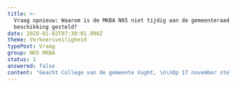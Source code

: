 ```yaml
---
title: >-
  Vraag opnieuw: Waarom is de MKBA N65 niet tijdig aan de gemeenteraad ter
  beschikking gesteld?
date: 2020-01-02T07:39:01.998Z
theme: Verkeersveiligheid
typePost: Vraag
group: N65 MKBA
status: 1
answered: false
content: "Geacht College van de gemeente Vught, \n\nOp 17 november stelden wij u de vraag 'Waarom is de MKBA N65 niet tijdig aan de gemeenteraad ter beschikking gesteld?’ Op 6 December ontvingen wij uw antwoord (kenmerk  RI/BE/Z19-218375/UIT/19-337601). \n\nNa uitvoerige bestudering van uw antwoorden, hebben wij vastgesteld dat onze vragen onvoldoende zijn beantwoord. U wekt de indruk een antwoord te geven, terwijl dat niet zo is. Dat beoordelen wij als onvoldoende. Om deze redenen wijzen wij uw antwoord af en stellen wij de vragen opnieuw. \n\n1. **Beschikbaar stellen van de definitieve versie van het negatieve MKBA advies aan relevante stakeholders.**\n\nIn uw antwoord herhaalt u verschillende malen dat de definitieve versie van het negatieve MKBA adviesrapport op 27 juni 2016 op de website van het ministerie is geplaatst. Het gaat om het volgende document:\n\nMIRT­ Verkenning N65 Vught – Haaren; Maatschappelijke kosten en baten van de onderzochte alternatieven Ministerie van Infrastructuur en Milieu, 1 juni 2016:\n\nDeel I: Vergelijking VKA N65 met MKBA N65 (Antea Group), juni 2016\n\nDeel II: MKBA N65 (RIGO), februari 2016\n\nDeel IIa: Second Opinion bij MKBA N65 (Kennisinstituut voor Mobiliteit), februari 2016\n\nHet plaatsen op een website is het toegankelijk maken van informatie voor het brede publiek. Dat is compleet anders dan het actief en tijdig ter beschikking stellen van het MKBA rapport in de zin van het toesturen/doen toekomen aan gemeenteraadsleden en andere relevante stakeholders zoals de bewoners van Vught.\n\nMet andere woorden, u hebt geen antwoord gegeven op de vraag wanneer en aan welke relevante stakeholders u het negatieve MKBA advies actief beschikbaar hebt gesteld.\n\nA.    Klopt het dat de conceptversie van het negatieve MKBA rapport over de reconstructie van de N65, al in de loop van 2015 in het bezit was van de verantwoordelijke wethouder? \n\nB.    Klopt het dat de definitieve versie van het negatieve MKBA rapport over de reconstructie van de N65, al in februari 2016 in het bezit was van de verantwoordelijke wethouder?\n\nC.   Klopt het dat de gemeenteraadsleden van Vught pas op zijn vroegst op 27 juni 2016 kennis hebben kunnen nemen via een website van dit negatieve MKBA adviesrapport over de reconstructie van de N65, dus ruim 5 maanden nádat het rapport definitief was?\n\nD.   Klopt het dat u de gemeenteraadsleden van Vught niet actief hebt  geïnformeerd over het MKBA rapport zodra dit gepubliceerd werd op de website van het Ministerie (d.d. 27 juni 2016)?\n\nE.    Klopt het dat u de bewoners van Vught niet actief hebt geïnformeerd over  het MKBA rapport zodra dit gepubliceerd werd op de website van het ministerie (d.d. 27 juni 2016),  bijvoorbeeld in het Klaverblad, via de gemeentelijke website of aan  bewonersgroepen?\n\n2. **Beschikbaar stellen van het MKBA advies vóór de beslissing over de reconstructie van de N65/voorkeursalternatief (VKA).**\n\nOp de raadsinformatieavond van 10 maart 2016 is de raad geïnformeerd over de laatste ontwikkelingen rond de reconstructie van de N65. Daarna volgde een raadsvergadering op 17 maart 2016.\n\nA.    Klopt het dat u de raadsleden op de raadsinformatieavond van 10 maart 2016, toen de reconstructie van de N65 expliciet aan de orde kwam, niet hebt geïnformeerd over het negatieve MKBA adviesrapport,  door het toe te sturen dan wel op een andere wijze actief ter beschikking te stellen?\n\nB.    Klopt het dat u de raadsleden vóór de raadsvergadering van 17 maart 2016 niet hebt geïnformeerd over het negatieve MKBA adviesrapport, door het toe te sturen dan wel op een andere wijze actief ter beschikking te stellen?\n\nOp 26 april 2016 heeft de fractie PvdA/GL vragen gesteld aan het college. Dat was naar aanleiding van een artikel op 25 april 2016 in het Brabants Dagblad met als kop ‘Vertrouwelijk rapport toont te weinig voordeel door nieuwe N65’. Daarin wordt gesproken over een geheim rapport (het MKBA), waaruit bleek dat de kosten-baten analyse negatief uitpakte en de beperkte baten vooral de doorstroom op de N65 ten goede zou komen en niet de leefbaarheid in Vught.\n\nU hebt deze vragen van de PvdA/GL (pas) op 24 mei 2016 beantwoord. Uit de vragen van de fractie PvdA/GL bleek overduidelijk dat u op dat moment de raad niet had geïnformeerd over het MKBA rapport. \n\nC.    Klopt het dat het MKBA rapport ten tijde van de beslissing over de reconstructie van de N65/VKA, alleen aan de stuurgroepleden ter beschikking is gesteld, en niet aan de gemeenteraad?\n\nD.    Klopt het dat de stuurgroep heeft besloten vóór de reconstructie van de N65/VKA, zonder de gemeenteraad Vught eerst te consulteren met inachtneming van het MKBA rapport? \n\nIn uw antwoord suggereert u dat het de minister is die het besluit over publicatie van de MKBA heeft genomen, dus ook om het negatieve MKBA advies niet aan de gemeenteraad van Vught te sturen. Dit antwoord is misleidend.\n\nDe minister neemt deze besluiten namelijk niet alleen en ondertekent pas als alle partijen die vertegenwoordigd zijn in de stuurgroep, tot de Bestuursovereenkomst N65 besluiten.\n\nE.   Kunt u uitleggen waarom u de raad niet heeft geconsulteerd over de reconstructie van de N65/VKA alvorens een beslissing te nemen over de reconstructie?\n\nIn de notulen van de raadsvergadering van 28 juni 2018 is het volgende vermeld: “De fractie CDA vraagt naar de kosten/batenanalyse die het college heeft toegezegd n.a.v. schriftelijke vragen gesteld door PvdA-GroenLinks in mei 2016. Wethouder Van Woesik zal de raad z.s.m. een kosten/batenanalyse doen toekomen.”  Ook hieruit blijkt dat de raadsleden in 2018 nog steeds niet actief door u waren geïnformeerd over het MKBA rapport. \n\nF.    Klopt het dat het MKBA rapport pas na 28 juni 2018 actief aan de raadsleden beschikbaar is gesteld, dus ruim 2 jaar ná het verschijnen van het MKBA rapport in 2016?\n\nG.    Klopt het dat u het MKBA rapport met het negatieve advies over de reconstructie van de N65/het Voorkeursalternatief VKA pas actief aan de raadsleden ter beschikking heeft gesteld,  nádat al besloten was over het VKA in 2016?\n\nH.   Wat zijn de overwegingen van de stuurgroep en de voor Vught verantwoordelijke wethouder in de stuurgroep geweest, om de eigen gemeenteraad niet actief te informeren over dit rapport tijdens besprekingen  over de N65 in 2015,  2016 en 2017?\n\n3. **Formeel besluit reconstructie van de N65/VKA ontbreekt**\n\nUit raadsstukken is niet op te maken op welk moment de gemeenteraad besloten heeft voor het VKA en hoe zij is geïnformeerd over alle relevante informatie, inclusief het MKBA rapport.\n\nA.    Wanneer heeft de gemeenteraad precies besloten over de reconstructie van de N65?\n\nB.    Uit welk raadsstuk blijkt dit besluit?\n\nC.   Zijn de MKBA onderzoeksresultaten toen vooraf actief ter beschikking gesteld in de zin van toesturen of bijvoegen als raadsstuk? \n\n4. **Reconstructie van de N65/VKA levert meer kosten dan baten op**\n\nU noemt in uw antwoord dat in een MKBA niet alle baten gekwantificeerd kunnen worden. U citeert hier selectief en dus onzorgvuldig uit het MKBA-rapport. Uw antwoord is daarmee misleidend.\n\nIn de  gehele alinea staat letterlijk (MIRT MKBA/RIGO, blz.5):\n\n“Uit de MKBA blijkt dat de kosten de baten ruimschoots overtreffen. Bovendien blijkt dat de belangrijkste baten bestaan uit verbeterde doorstroming van het verkeer. De beoogde verbeteringen van leefbaarheid, ruimtelijke kwaliteit en vermindering barrièrewerking vormen in verhouding slechts een klein deel van de baten.\n\nHierbij dient echter wel de nuance aangebracht te worden, dat niet alle baten in geld zijn (of kunnen worden) uitgedrukt. Dit geldt bijvoorbeeld voor de ruimtelijke kwaliteit.\n\nDeze baten zijn echter in verhouding klein en hebben geen wezenlijke invloed op de conclusie dat de kosten-baten verhouding duidelijk negatief is”.\n\nOf zoals het KIM het verwoordt (MIRT MKBA/KIM, blz. 4):\n\n“Uit de MKBA blijkt dat bij alle projectalternatieven de kosten hoger zijn dan de maatschappelijke baten. Bovendien blijkt dat de belangrijkste baten bestaan uit verbeterde doorstroming van het verkeer, wat overigens niet het hoofddoel van dit project is. De beoogde verbeteringen van leefbaarheid, ruimtelijke kwaliteit en de vermindering barrièrewerking vormen in verhouding slechts een klein deel van de baten. Niet alle baten kunnen echter in geld worden uitgedrukt.”\n\nVoorts geeft U in uw antwoord het volgende aan: “Wij hebben zwaarder laten wegen dat het gekozen alternatief goed scoort op de doelstellingen van de MIRT-verkenning dan op doorstroming. Het scoort goed op barrièrewerking, oversteekbaarheid auto- en langzaam verkeer, verkeersveiligheid, geluid en ruimtelijke kwaliteit”.\n\nUw antwoord is strijdig met de uitkomsten en tegengesteld aan de conclusies van het MKBA rapport. De MKBA laat namelijk het volgende zien als gevolg van de reconstructie van de N65/ VKA: \n\nKosten ruimtelijke kwaliteit                                  1 mln.\n\nKosten voor de verkeersveiligheid                      6 mln.\n\nBaten voor de oversteekbaarheid                       3 mln.\n\nBaten van uitstoot (luchtkwaliteit)                      1 mln.\n\nNoch kosten, noch baten voor geluid                0 mln.\n\nDus baten zijn opgeteld 4 mln., de kosten zijn opgeteld 7 mln. Het saldo baten-kosten is dus 3 mln. negatief.\n\nBovendien is de MKBA ratio 0,65 en daarmee fors lager dan 1,00, het break even point waarbij de kosten tegen de baten opwegen. Ook is het zo dat de belangrijkste baten te vinden zijn t.a.v. reistijdbesparing (60 mln.), reiskostenbesparing (12 mln.) en de betrouwbaarheid (15 mln.) waarmee gedoeld wordt op files en opstoppingen. Met andere woorden: de doorstroming.\n\nTerwijl voor de Vughtse bewoner de veiligheid in het dorp met 6 mln. vermindert vanwege omrijdgedrag, zo stellen de auteurs van het rapport. Daarmee doelen ze op  de toename van vracht/autoverkeer en ander gemotoriseerd verkeer door de woonbuurten van Vught.\n\nAangezien veiligheid in buurten en wijken zeer bepalend is voor de leefbaarheid, gaat de leefbaarheid in Vught er als gevolg van de reconstructie van de N65 er fors op achteruit.\n\nKortom, de doorstroming verbetert op de N65 na de reconstructie, wat vooral mensen buiten Vught ten goede komt, en de bewoners van Vught gaan er op achteruit.\n\nA.    Kunt u uitleggen waarom de Vughtse wethouder en de stuurgroep op basis van deze negatieve uitkomsten voor de inwoners van Vught, tóch heeft besloten vóór het VKA?\n\n5. **Duurdere VKA+ variant nog meer extra kosten dan baten voor Vught**\n\nDe totale kosten voor de reconstructie van de N65 in de VKA+ variant zijn fors hoger dan het VKA en zijn nu geraamd op 155 mln. U heeft in de persoon van wethouder van Woesik aangegeven dat het VKA+ hetzelfde MKBA kosten baten saldo oplevert. Hij stelt derhalve  dat de plus op het VKA geen enkele consequentie heeft voor de MKBA.\n\nVoor Vught betekent dit dat er dus wel extra kosten zijn van 13,4 mln. van het VKA+, die niet worden gecompenseerd door extra baten. Kortom, de duurdere verdiepte variant VKA+ kost de Vughtse inwoners veel meer, maar levert geen extra baten op. \n\nA. Kunt u uitleggen waarom u ondanks deze negatieve uitkomsten, gekozen hebt voor het VKA+?\n\n**Tenslotte**\n\nDe Vereniging VughtParticipeert zou graag op korte termijn haar leden over uw antwoorden willen informeren. Wij nemen aan dat ook u de noodzaak ziet de inwoners van Vught zo snel mogelijk te informeren. Om die reden zouden wij het op prijs stellen uw antwoorden binnen 3 weken te mogen ontvangen.\n\nPS als onderdeel van ons doel om transparantie te bieden, hebben wij deze brief ook op onze website [http://www.vughtparticipeert.nl](https://www.vughtparticipeert.nl) geplaatst. Uw antwoorden zullen daar ook worden gepubliceerd.\n\nMet vriendelijke groet,\n\nA. Philip M. Helmer Vereniging VughtParticipeert Mobiel:\t+31 621 888 701 Mail:\tsecretaris@vughtparticipeert.nl\n\nWordt lid van VughtParticipeert en doe mee!"
---
```


